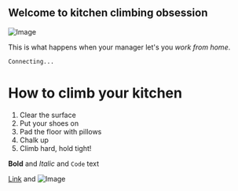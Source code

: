 ## Welcome to kitchen climbing obsession

![Image](http://i.imgur.com/mW3jFQ9.jpg)

This is what happens when your manager let's you _work_ _from_ _home_.

```markdown
Connecting...
```

# How to climb your kitchen

1. Clear the surface
2. Put your shoes on
3. Pad the floor with pillows
4. Chalk up
5. Climb hard, hold tight!

**Bold** and _Italic_ and `Code` text

[Link](url) and ![Image](src)
